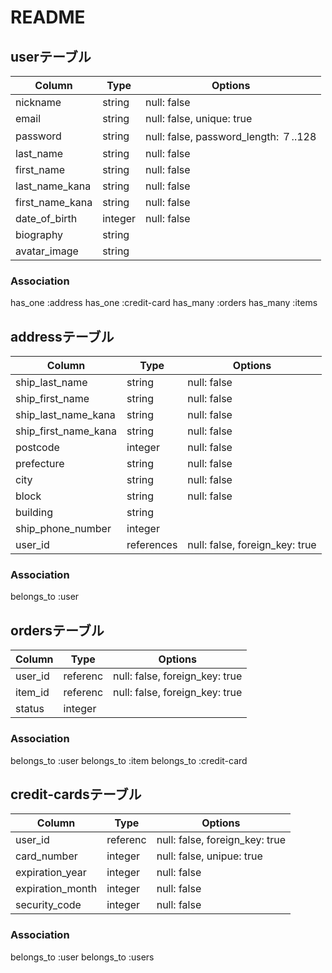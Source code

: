 # README

## userテーブル
|Column|Type|Options|
|------|----|-------|
|nickname|string|null: false|
|email|string|null: false, unique: true|
|password|string|null: false, password_length: ７..128|
|last_name|string|null: false|
|first_name|string|null: false|
|last_name_kana|string|null: false|
|first_name_kana|string|null: false|
|date_of_birth|integer|null: false|
|biography|string|
|avatar_image|string|
### Association
has_one :address
has_one :credit-card
has_many :orders
has_many :items

## addressテーブル
|Column|Type|Options|
|------|----|-------|
|ship_last_name|string|null: false|
|ship_first_name|string|null: false|
|ship_last_name_kana|string|null: false|
|ship_first_name_kana|string|null: false|
|postcode|integer|null: false|
|prefecture|string|null: false|
|city|string|null: false|
|block|string|null: false|
|building|string|
|ship_phone_number|integer|
|user_id|references|null: false, foreign_key: true|
### Association
belongs_to :user

## ordersテーブル
|Column|Type|Options|
|------|----|-------|
|user_id|referenc|null: false, foreign_key: true|
|item_id|referenc|null: false, foreign_key: true|
|status|integer||
### Association
belongs_to :user
belongs_to :item
belongs_to :credit-card

## credit-cardsテーブル
|Column|Type|Options|
|------|----|-------|
|user_id|referenc|null: false, foreign_key: true|
|card_number|integer|null: false, unipue: true|
|expiration_year|integer|null: false|
|expiration_month|integer|null: false|
|security_code|integer|null: false|
### Association
belongs_to :user
belongs_to :users

